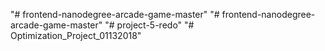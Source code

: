"# frontend-nanodegree-arcade-game-master" 
"# frontend-nanodegree-arcade-game-master" 
"# project-5-redo" 
"# Optimization_Project_01132018" 
